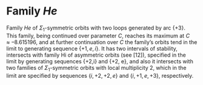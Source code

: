 # Family *He*

Family $He$ of $\Sigma_1$-symmetric orbits with two 
loops generated by arc $\{+3\}$. This family, being continued over parameter $C$, reaches its maximum at $С \approx –8.615196$, and at further continuation over $С$ the family’s orbits tend in the limit 
to generating sequence $\{+1, е, i\}$. It has two intervals of 
stability, intersects with family Hi of asymmetric orbits 
(see [12]), specified in the limit by generating sequences {+2,i} and {+2, е}, and also it intersects with two families of $\Sigma_1$-symmetric orbits with local multiplicity 2, which in the limit are specified by sequences $\{i, +2, +2, е\}$ and $\{i, +1, е, +3\}$, respectively.


